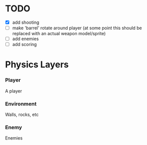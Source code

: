 # TODO
- [x] add shooting
- [ ] make 'barrel' rotate around player (at some point this should be replaced with an actual weapon model/sprite)
- [ ] add enemies
- [ ] add scoring

# Physics Layers
### Player
A player

### Environment 
Walls, rocks, etc

### Enemy
Enemies